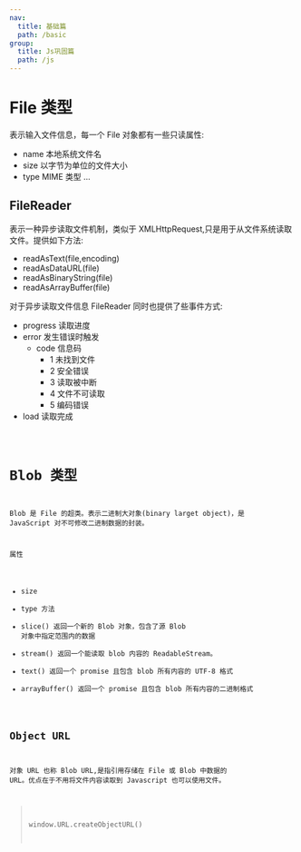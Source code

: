 ```yaml
---
nav:
  title: 基础篇
  path: /basic
group:
  title: Js巩固篇
  path: /js
---
```


# File 类型

表示输入文件信息，每一个 File 对象都有一些只读属性:

- name 本地系统文件名
- size 以字节为单位的文件大小
- type MIME 类型 ...

## FileReader

表示一种异步读取文件机制，类似于 XMLHttpRequest,只是用于从文件系统读取文件。提供如下方法:

- readAsText(file,encoding)
- readAsDataURL(file)
- readAsBinaryString(file)
- readAsArrayBuffer(file)

对于异步读取文件信息 FileReader 同时也提供了些事件方式:

- progress 读取进度
- error 发生错误时触发
  - code 信息码
    - 1 未找到文件
    - 2 安全错误
    - 3 读取被中断
    - 4 文件不可读取
    - 5 编码错误
- load 读取完成

<code src="./demos/file.tsx" title="FileReader" desc="fileReader 读取文件信息"/>

# Blob 类型

Blob 是 File 的超类。表示二进制大对象(binary larget object)，是 JavaScript 对不可修改二进制数据的封装。

属性

- size
- type 方法
- slice() 返回一个新的 Blob 对象，包含了源 Blob 对象中指定范围内的数据
- stream() 返回一个能读取 blob 内容的 ReadableStream。
- text() 返回一个 promise 且包含 blob 所有内容的 UTF-8 格式
- arrayBuffer() 返回一个 promise 且包含 blob 所有内容的二进制格式

## Object URL

对象 URL 也称 Blob URL,是指引用存储在 File 或 Blob 中数据的 URL。优点在于不用将文件内容读取到 Javascript 也可以使用文件。

> window.URL.createObjectURL()

<code src="./demos/fileURL.tsx" title="URL" desc="createObjectURL"/>
